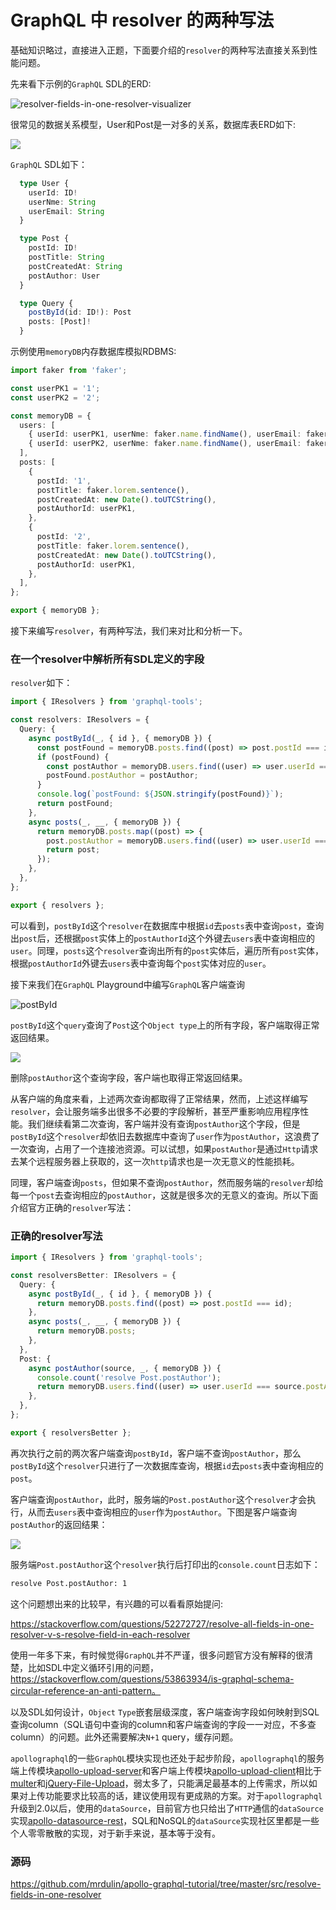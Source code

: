 # GraphQL 中 resolver 的两种写法

基础知识略过，直接进入正题，下面要介绍的`resolver`的两种写法直接关系到性能问题。

先来看下示例的`GraphQL` SDL的ERD:

![resolver-fields-in-one-resolver-visualizer](https://raw.githubusercontent.com/mrdulin/pic-bucket-01/master/resolver-fields-in-one-resolver-visualizer.png)

很常见的数据关系模型，User和Post是一对多的关系，数据库表ERD如下:

![](https://raw.githubusercontent.com/mrdulin/pic-bucket-01/master/resolver-fields-in-one-resolver-ERD.png)

`GraphQL` SDL如下：

```typescript
  type User {
    userId: ID!
    userNme: String
    userEmail: String
  }

  type Post {
    postId: ID!
    postTitle: String
    postCreatedAt: String
    postAuthor: User
  }

  type Query {
    postById(id: ID!): Post
    posts: [Post]!
  }
```

示例使用`memoryDB`内存数据库模拟RDBMS:

```typescript
import faker from 'faker';

const userPK1 = '1';
const userPK2 = '2';

const memoryDB = {
  users: [
    { userId: userPK1, userNme: faker.name.findName(), userEmail: faker.internet.email() },
    { userId: userPK2, userNme: faker.name.findName(), userEmail: faker.internet.email() },
  ],
  posts: [
    {
      postId: '1',
      postTitle: faker.lorem.sentence(),
      postCreatedAt: new Date().toUTCString(),
      postAuthorId: userPK1,
    },
    {
      postId: '2',
      postTitle: faker.lorem.sentence(),
      postCreatedAt: new Date().toUTCString(),
      postAuthorId: userPK1,
    },
  ],
};

export { memoryDB };
```

接下来编写`resolver`，有两种写法，我们来对比和分析一下。

### 在一个resolver中解析所有SDL定义的字段

`resolver`如下：

```typescript
import { IResolvers } from 'graphql-tools';

const resolvers: IResolvers = {
  Query: {
    async postById(_, { id }, { memoryDB }) {
      const postFound = memoryDB.posts.find((post) => post.postId === id);
      if (postFound) {
        const postAuthor = memoryDB.users.find((user) => user.userId === postFound.postAuthorId);
        postFound.postAuthor = postAuthor;
      }
      console.log(`postFound: ${JSON.stringify(postFound)}`);
      return postFound;
    },
    async posts(_, __, { memoryDB }) {
      return memoryDB.posts.map((post) => {
        post.postAuthor = memoryDB.users.find((user) => user.userId === post.postAuthorId);
        return post;
      });
    },
  },
};

export { resolvers };
```

可以看到，`postById`这个`resolver`在数据库中根据`id`去`posts`表中查询`post`，查询出`post`后，还根据`post`实体上的`postAuthorId`这个外键去`users`表中查询相应的`user`。同理，`posts`这个`resolver`查询出所有的`post`实体后，遍历所有`post`实体，根据`postAuthorId`外键去`users`表中查询每个`post`实体对应的`user`。

接下来我们在`GraphQL` Playground中编写`GraphQL`客户端查询

![postById](https://raw.githubusercontent.com/mrdulin/pic-bucket-01/master/WX20190610-205958.png)

`postById`这个`query`查询了`Post`这个`Object type`上的所有字段，客户端取得正常返回结果。

![](https://raw.githubusercontent.com/mrdulin/pic-bucket-01/master/WX20190610-210111.png)

删除`postAuthor`这个查询字段，客户端也取得正常返回结果。

从客户端的角度来看，上述两次查询都取得了正常结果，然而，上述这样编写`resolver`，会让服务端多出很多不必要的字段解析，甚至严重影响应用程序性能。我们继续看第二次查询，客户端并没有查询`postAuthor`这个字段，但是`postById`这个`resolver`却依旧去数据库中查询了`user`作为`postAuthor`，这浪费了一次查询，占用了一个连接池资源。可以试想，如果`postAuthor`是通过`Http`请求去某个远程服务器上获取的，这一次`http`请求也是一次无意义的性能损耗。

同理，客户端查询`posts`，但如果不查询`postAuthor`，然而服务端的`resolver`却给每一个`post`去查询相应的`postAuthor`，这就是很多次的无意义的查询。所以下面介绍官方正确的`resolver`写法：

### 正确的resolver写法

```typescript
import { IResolvers } from 'graphql-tools';

const resolversBetter: IResolvers = {
  Query: {
    async postById(_, { id }, { memoryDB }) {
      return memoryDB.posts.find((post) => post.postId === id);
    },
    async posts(_, __, { memoryDB }) {
      return memoryDB.posts;
    },
  },
  Post: {
    async postAuthor(source, _, { memoryDB }) {
      console.count('resolve Post.postAuthor');
      return memoryDB.users.find((user) => user.userId === source.postAuthorId);
    },
  },
};

export { resolversBetter };
```

再次执行之前的两次客户端查询`postById`，客户端不查询`postAuthor`，那么`postById`这个`resolver`只进行了一次数据库查询，根据`id`去`posts`表中查询相应的`post`。

客户端查询`postAuthor`，此时，服务端的`Post.postAuthor`这个`resolver`才会执行，从而去`users`表中查询相应的`user`作为`postAuthor`。下图是客户端查询`postAuthor`的返回结果：

![](https://raw.githubusercontent.com/mrdulin/pic-bucket-01/master/WX20190610-212624.png)

服务端`Post.postAuthor`这个`resolver`执行后打印出的`console.count`日志如下：

```bash
resolve Post.postAuthor: 1
```

这个问题想出来的比较早，有兴趣的可以看看原始提问:

https://stackoverflow.com/questions/52272727/resolve-all-fields-in-one-resolver-v-s-resolve-field-in-each-resolver

使用一年多下来，有时候觉得`GraphQL`并不严谨，很多问题官方没有解释的很清楚，比如SDL中定义循环引用的问题，https://stackoverflow.com/questions/53863934/is-graphql-schema-circular-reference-an-anti-pattern。

以及SDL如何设计，`Object` `Type`嵌套层级深度，客户端查询字段如何映射到SQL查询column（SQL语句中查询的column和客户端查询的字段一一对应，不多查column）的问题。此外还需要解决`N+1` query，缓存问题。

`apollographql`的一些`GraphQL`模块实现也还处于起步阶段，`apollographql`的服务端上传模块[apollo-upload-server](https://www.npmjs.com/package/@apollographql/apollo-upload-server)和客户端上传模块[apollo-upload-client](https://www.npmjs.com/package/apollo-upload-client)相比于[multer](https://github.com/expressjs/multer)和[jQuery-File-Upload](https://github.com/blueimp/jQuery-File-Upload)，弱太多了，只能满足最基本的上传需求，所以如果对上传功能要求比较高的话，建议使用现有更成熟的方案。对于`apollographql`升级到2.0以后，使用的`dataSource`，目前官方也只给出了`HTTP`通信的`dataSource`实现[apollo-datasource-rest](https://www.apollographql.com/docs/apollo-server/features/data-sources/)，SQL和NoSQL的`dataSource`实现社区里都是一些个人零零散散的实现，对于新手来说，基本等于没有。



### 源码

https://github.com/mrdulin/apollo-graphql-tutorial/tree/master/src/resolve-fields-in-one-resolver



